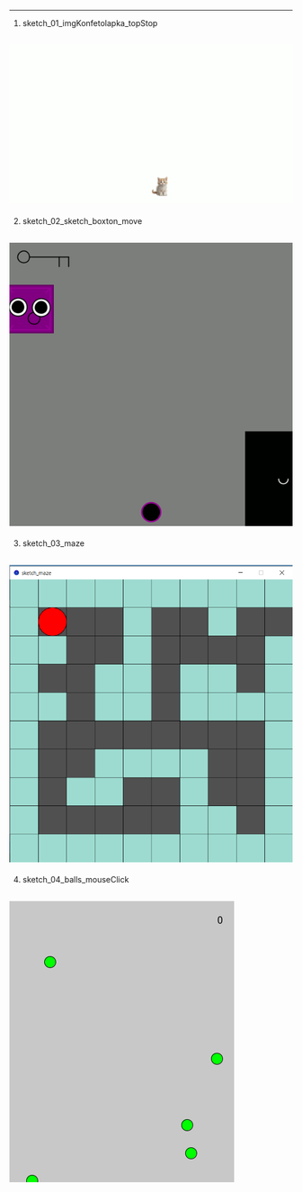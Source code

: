 ---------------------------------------
1. sketch_01_imgKonfetolapka_topStop

![alt text](https://github.com/yaAlisaZhukova/processingLessons/blob/main/sketch_01_imgKonfetolapka_topStop/how/konfMove.gif?raw=true)
-----------------------------------------
2. sketch_02_sketch_boxton_move

![alt text](https://github.com/yaAlisaZhukova/processingLessons/blob/main/sketch_02_sketch_boxton_move/how/boxton_move.gif?raw=true)
---------------------------------------
3. sketch_03_maze

![alt text](https://github.com/yaAlisaZhukova/processingLessons/blob/main/sketch_03_maze/how/maze.png?raw=true)
---------------------------------------
4. sketch_04_balls_mouseClick
    
![alt text](https://github.com/yaAlisaZhukova/processingLessons/blob/main/sketch_04_balls_mouseClick/how/ball_list_mouseClick.gif?raw=true)
---------------------------------------
